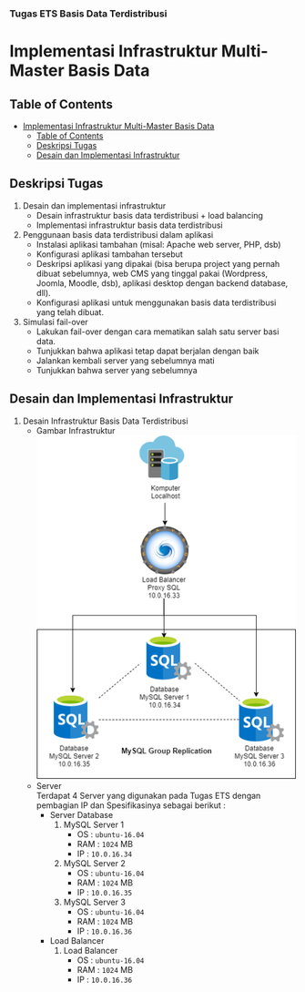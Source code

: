 ### Tugas ETS Basis Data Terdistribusi
# Implementasi Infrastruktur Multi-Master Basis Data

## Table of Contents
- [Implementasi Infrastruktur Multi-Master Basis Data](#implementasi-infrastruktur-multi-master-basis-data)
  - [Table of Contents](#table-of-contents)
  - [Deskripsi Tugas](#deskripsi-tugas)
  - [Desain dan Implementasi Infrastruktur](#desain-dan-implementasi-infrastruktur)


## Deskripsi Tugas
1. Desain dan implementasi infrastruktur
    - Desain infrastruktur basis data terdistribusi + load balancing
    - Implementasi infrastruktur basis data terdistribusi
2. Penggunaan basis data terdistribusi dalam aplikasi
   - Instalasi aplikasi tambahan (misal: Apache web server, PHP, dsb)
   - Konfigurasi aplikasi tambahan tersebut
   - Deskripsi aplikasi yang dipakai (bisa berupa project yang pernah dibuat sebelumnya, web CMS yang tinggal pakai (Wordpress, Joomla, Moodle, dsb), aplikasi desktop dengan backend database, dll).
   - Konfigurasi aplikasi untuk menggunakan basis data terdistribusi yang telah dibuat.
3. Simulasi fail-over
   - Lakukan fail-over dengan cara mematikan salah satu server basi data.
   - Tunjukkan bahwa aplikasi tetap dapat berjalan dengan baik
   - Jalankan kembali server yang sebelumnya mati
   - Tunjukkan bahwa server yang sebelumnya

## Desain dan Implementasi Infrastruktur
1. Desain Infrastruktur Basis Data Terdistribusi
    - Gambar Infrastruktur
    ![Gambar Desain Infrastruktur](desain/Desain&#32;Infrastruktur&#32;BDT.png)
    - Server\
    Terdapat 4 Server yang digunakan pada Tugas ETS dengan pembagian IP dan Spesifikasinya sebagai berikut :
        - Server Database
            1. MySQL Server 1
               - OS : `ubuntu-16.04`
               - RAM : `1024` MB
               - IP : `10.0.16.34`
            2. MySQL Server 2
               - OS : `ubuntu-16.04`
               - RAM : `1024` MB
               - IP : `10.0.16.35`
            3. MySQL Server 3
               - OS : `ubuntu-16.04`
               - RAM : `1024` MB
               - IP : `10.0.16.36`
        - Load Balancer
            1. Load Balancer
               - OS : `ubuntu-16.04`
               - RAM : `1024` MB
               - IP : `10.0.16.36`
